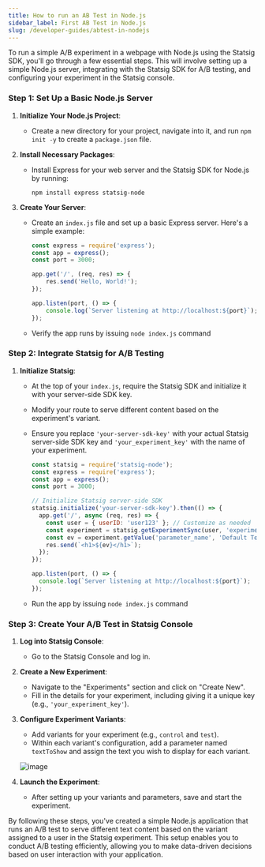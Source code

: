 ```yaml
---
title: How to run an AB Test in Node.js
sidebar_label: First AB Test in Node.js
slug: /developer-guides/abtest-in-nodejs
---
```


To run a simple A/B experiment in a webpage with Node.js using the Statsig SDK, you'll go through a few essential steps. This will involve setting up a simple Node.js server, integrating with the Statsig SDK for A/B testing, and configuring your experiment in the Statsig console.

### Step 1: Set Up a Basic Node.js Server

1. **Initialize Your Node.js Project**:
    - Create a new directory for your project, navigate into it, and run `npm init -y` to create a `package.json` file.

2. **Install Necessary Packages**:
    - Install Express for your web server and the Statsig SDK for Node.js by running:
      ```
      npm install express statsig-node
      ```

3. **Create Your Server**:
    - Create an `index.js` file and set up a basic Express server. Here's a simple example:
      ```javascript
      const express = require('express');
      const app = express();
      const port = 3000;

      app.get('/', (req, res) => {
          res.send('Hello, World!');
      });

      app.listen(port, () => {
          console.log(`Server listening at http://localhost:${port}`);
      });
      ```

    - Verify the app runs by issuing `node index.js` command

### Step 2: Integrate Statsig for A/B Testing

1. **Initialize Statsig**:
    - At the top of your `index.js`, require the Statsig SDK and initialize it with your server-side SDK key.
    - Modify your route to serve different content based on the experiment's variant.
    - Ensure you replace `'your-server-sdk-key'` with your actual Statsig server-side SDK key and `'your_experiment_key'` with the name of your experiment.

      ```javascript
      const statsig = require('statsig-node');
      const express = require('express');
      const app = express();
      const port = 3000;

      // Initialize Statsig server-side SDK
      statsig.initialize('your-server-sdk-key').then(() => {
        app.get('/', async (req, res) => {
          const user = { userID: 'user123' }; // Customize as needed
          const experiment = statsig.getExperimentSync(user, 'experiment_name');
          const ev = experiment.getValue('parameter_name', 'Default Text');
          res.send(`<h1>${ev}</h1>`);
        });
      });

      app.listen(port, () => {
        console.log(`Server listening at http://localhost:${port}`);
      });
      ```
    - Run the app by issuing `node index.js` command

### Step 3: Create Your A/B Test in Statsig Console

1. **Log into Statsig Console**:
    - Go to the Statsig Console and log in.

2. **Create a New Experiment**:
    - Navigate to the "Experiments" section and click on "Create New".
    - Fill in the details for your experiment, including giving it a unique key (e.g., `'your_experiment_key'`).

3. **Configure Experiment Variants**:
    - Add variants for your experiment (e.g., `control` and `test`).
    - Within each variant's configuration, add a parameter named `textToShow` and assign the text you wish to display for each variant.

    ![image](https://github.com/statsig-io/.github/assets/74588208/8a667aeb-9189-4e7d-8a22-a42dabcdfe09)

4. **Launch the Experiment**:
    - After setting up your variants and parameters, save and start the experiment.

By following these steps, you've created a simple Node.js application that runs an A/B test to serve different text content based on the variant assigned to a user in the Statsig experiment. This setup enables you to conduct A/B testing efficiently, allowing you to make data-driven decisions based on user interaction with your application.
